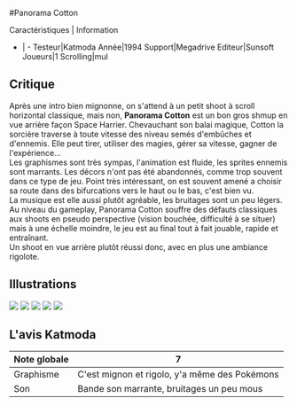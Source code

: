 #Panorama Cotton

Caractéristiques | Information
- | -
Testeur|Katmoda
Année|1994
Support|Megadrive
Editeur|Sunsoft
Joueurs|1
Scrolling|mul

## Critique
Après une intro bien mignonne, on s'attend à un petit shoot à scroll horizontal classique, mais non, <b>Panorama Cotton</b> est un bon gros shmup en vue arrière façon Space Harrier. Chevauchant son balai magique, Cotton la sorcière traverse à toute vitesse des niveau semés d'embûches et d'ennemis. Elle peut tirer, utiliser des magies, gérer sa vitesse, gagner de l'expérience...<br/>Les graphismes sont très sympas, l'animation est fluide, les sprites ennemis sont marrants. Les décors n'ont pas été abandonnés, comme trop souvent dans ce type de jeu. Point très intéressant, on est souvent amené a choisir sa route dans des bifurcations vers le haut ou le bas, c'est bien vu.<br/>La musique est elle aussi plutôt agréable, les bruitages sont un peu légers. Au niveau du gameplay, Panorama Cotton souffre des défauts classiques aux shoots en pseudo perspective (vision bouchée, difficulté à se situer) mais à une échelle moindre, le jeu est au final tout à fait jouable, rapide et entraînant.<br/>Un shoot en vue arrière plutôt réussi donc, avec en plus une ambiance rigolote.

## Illustrations
![](http://www.shmup.com/images/thumbs/panoramacotton.gif)
![](http://www.shmup.com/images/thumbs/panoramacotton-2.gif)
![](http://www.shmup.com/images/thumbs/img_fiche_3_243.gif)
![](http://www.shmup.com/images/thumbs/)
![](http://www.shmup.com/images/thumbs/)

## L'avis Katmoda
Note globale|7
-|-
Graphisme|C'est mignon et rigolo, y'a même des Pokémons
Son|Bande son marrante, bruitages un peu mous
